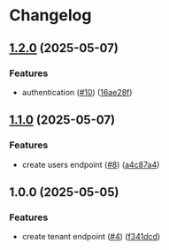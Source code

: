 # Changelog

## [1.2.0](https://github.com/pedroTassinari/url-shortener/compare/v1.1.0...v1.2.0) (2025-05-07)


### Features

* authentication ([#10](https://github.com/pedroTassinari/url-shortener/issues/10)) ([16ae28f](https://github.com/pedroTassinari/url-shortener/commit/16ae28fa587e75e8bdaca33622b8d6123db3f6a6))

## [1.1.0](https://github.com/pedroTassinari/url-shortener/compare/v1.0.0...v1.1.0) (2025-05-07)


### Features

* create users endpoint ([#8](https://github.com/pedroTassinari/url-shortener/issues/8)) ([a4c87a4](https://github.com/pedroTassinari/url-shortener/commit/a4c87a43793be9b7fe2d502d528def416dbbe812))

## 1.0.0 (2025-05-05)


### Features

* create tenant endpoint ([#4](https://github.com/pedroTassinari/url-shortener/issues/4)) ([f341dcd](https://github.com/pedroTassinari/url-shortener/commit/f341dcdbb5ed52d75c9f56d9bbd065d1ece03388))
